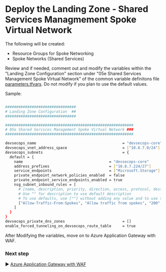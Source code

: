 # Deploy the Landing Zone - Shared Services Managmement Spoke Virtual Network

The following will be created:

* Resource Groups for Spoke Networking
* Spoke Networks (Shared Services)

Review and if needed, comment out and modify the variables within the "Landing Zone Configuration" section under "05e Shared Services Management Spoke Virtual Network" of the common variable definitons file [parameters.tfvars](./tfvars/parameters.tfvars). Do not modify if you plan to use the default values.

Sample:

```bash

################################
# Landing Zone Configuration  ##
################################

##########################################################
# 05e Shared Services Management Spoke Virtual Network ###
##########################################################

devsecops_name                                       = "devsecops-core"
devsecops_vnet_address_space                         = ["10.8.7.0/24"]
devsecops_subnets                                    = {
  default = {
    name                                       = "devsecops-core"
    address_prefixes                           = ["10.8.7.224/27"]
    service_endpoints                          = ["Microsoft.Storage"]
    private_endpoint_network_policies_enabled  = false
    private_endpoint_service_endpoints_enabled = true
    nsg_subnet_inbound_rules = [
      # [name, description, priority, direction, access, protocol, destination_port_range, source_address_prefixes, destination_address_prefix]
      # Use "" for description to use default description
      # To use defaults, use [""] without adding any value and to use this subnet as a source or destination prefix.      
      ["Allow-Traffic-From-Spokes", "Allow traffic from spokes", "200", "Inbound", "Allow", "*", ["22", "80", "443", "3389"], ["10.8.6.0/24","10.8.8.0/24"], ["10.8.7.0/24"]],
    ]
  }
}
devsecops_private_dns_zones                          = []
enable_forced_tunneling_on_devsecops_route_table     = true

```

After Modifying the variables, move on to Azure Application Gateway with WAF.

### Next step

:arrow_forward: [Azure Application Gateway with WAF](./05f-Landing-Zone-AppGateway.md)